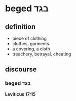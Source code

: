 # beged בגד

## definition

- piece of clothing
- clothes, garments
- a covering, a cloth
- treachery, betrayal, cheating

## discourse

### beged בגד

**Leviticus 17:15**